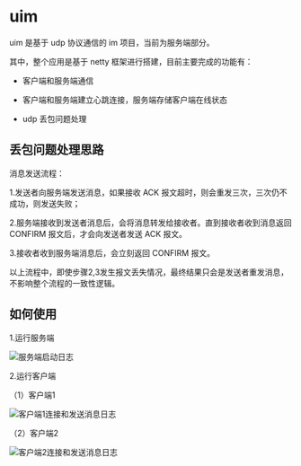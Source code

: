 # uim
uim 是基于 udp 协议通信的 im 项目，当前为服务端部分。

其中，整个应用是基于 netty 框架进行搭建，目前主要完成的功能有：

- 客户端和服务端通信
  
- 客户端和服务端建立心跳连接，服务端存储客户端在线状态

- udp 丢包问题处理

## 丢包问题处理思路

消息发送流程：

1.发送者向服务端发送消息，如果接收 ACK 报文超时，则会重发三次，三次仍不成功，则发送失败；

2.服务端接收到发送者消息后，会将消息转发给接收者。直到接收者收到消息返回 CONFIRM 报文后，才会向发送者发送 ACK 报文。

3.接收者收到服务端消息后，会立刻返回 CONFIRM 报文。

以上流程中，即使步骤2,3发生报文丢失情况，最终结果只会是发送者重发消息，不影响整个流程的一致性逻辑。

## 如何使用

1.运行服务端

![服务端启动日志](https://pic.imgdb.cn/item/6280bb4b09475431293554c0.png)

2.运行客户端

（1）客户端1

![客户端1连接和发送消息日志](https://pic.imgdb.cn/item/6280b9a109475431292f7632.png)

（2）客户端2

![客户端2连接和发送消息日志](https://pic.imgdb.cn/item/6280bb5f0947543129359ef7.png)
